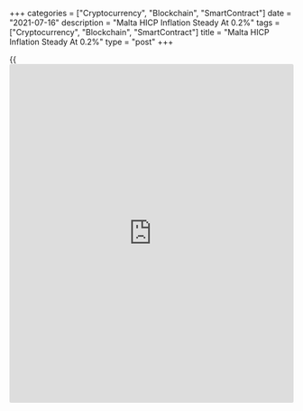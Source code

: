 +++
categories = ["Cryptocurrency", "Blockchain", "SmartContract"]
date = "2021-07-16"
description = "Malta HICP Inflation Steady At 0.2%"
tags = ["Cryptocurrency", "Blockchain", "SmartContract"]
title = "Malta HICP Inflation Steady At 0.2%"
type = "post"
+++

{{<iframe id="large-banner" src="https://www.bounty.group/#slide=17.0" width="100%" height="600" scrolling="no" style="border: 0px solid rgb(216, 221, 230); border-radius: 3px;">}}

Malta's harmonized annual inflation was unchanged in June as the upward
impact of education costs was offset by the downward effect of the
restaurants and hotel component.

The harmonized index of consumer prices, or HICP, rose 0.2 percent year-
on-year in June, same as in May, preliminary data from the statistical
office showed Friday.

The biggest upward impact, +38 percentage points, on annual inflation
was registered in the education index, largely due to higher private
school fees.

The downward impact came mainly from the restaurants and hotels index,
-0.93 percentage points.

Compared to the previous month, the HICP rose 1.4 percent in June.

For comments and feedback [contact](https://www.playgroundfx.com/contact/): editorial@rtt[news](https://www.letsplayfx.com/blog/forex-news-website/).com

[Economic News][1]

 **What parts of the world are seeing the best (and worst) economic
performances lately? Click[here][2] to check out our [Econ Scorecard][2]
and find out! See up-to-the-moment [ranking](https://www.playgroundfx.com/blog/crypto-exchange-ranking/)s for the best and worst
performers in [GDP][3], [unemployment rate][4], [inflation][5] and much
more.**

   1. www.rtt[news](https://www.letsplayfx.com/blog/forex-news-website/).com/Content/EconomicNews.aspx
   2. www.rtt[news](https://www.letsplayfx.com/blog/forex-news-website/).com/economic-scorecard/world-rank/PPI/highest-performance.aspx
   3. www.rtt[news](https://www.letsplayfx.com/blog/forex-news-website/).com/economic-scorecard/world-rank/GDP/highest-performance.aspx
   4. www.rtt[news](https://www.letsplayfx.com/blog/forex-news-website/).com/economic-scorecard/world-rank/unemployment-rate/lowest-performance.aspx
   5. www.rtt[news](https://www.letsplayfx.com/blog/forex-news-website/).com/economic-scorecard/world-rank/CPI/highest-performance.aspx